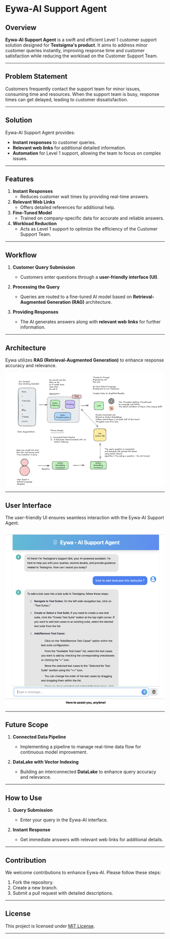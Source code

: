 # Eywa-AI Support Agent

## Overview  
**Eywa-AI Support Agent** is a swift and efficient Level 1 customer support solution designed for **Testsigma's product**. It aims to address minor customer queries instantly, improving response time and customer satisfaction while reducing the workload on the Customer Support Team.

---

## Problem Statement  
Customers frequently contact the support team for minor issues, consuming time and resources. When the support team is busy, response times can get delayed, leading to customer dissatisfaction.

---

## Solution  
Eywa-AI Support Agent provides:  
- **Instant responses** to customer queries.  
- **Relevant web links** for additional detailed information.  
- **Automation** for Level 1 support, allowing the team to focus on complex issues.  

---

## Features  
1. **Instant Responses**  
   - Reduces customer wait times by providing real-time answers.  
2. **Relevant Web Links**  
   - Offers detailed references for additional help.  
3. **Fine-Tuned Model**  
   - Trained on company-specific data for accurate and reliable answers.  
4. **Workload Reduction**  
   - Acts as Level 1 support to optimize the efficiency of the Customer Support Team.  

---

## Workflow  

1. **Customer Query Submission**  
   - Customers enter questions through a **user-friendly interface (UI)**.  

2. **Processing the Query**  
   - Queries are routed to a fine-tuned AI model based on **Retrieval-Augmented Generation (RAG)** architecture.  

3. **Providing Responses**  
   - The AI generates answers along with **relevant web links** for further information.  

---

## Architecture  

Eywa utilizes **RAG (Retrieval-Augmented Generation)** to enhance response accuracy and relevance. 

![Eywa Architecture](Eywa_Architecture.png)  

---

## User Interface  

The user-friendly UI ensures seamless interaction with the Eywa-AI Support Agent.  

![Eywa AI Support Agent User Interface](Eywa_UI_Interface.png)  

---

## Future Scope  

1. **Connected Data Pipeline**  
   - Implementing a pipeline to manage real-time data flow for continuous model improvement.  

2. **DataLake with Vector Indexing**  
   - Building an interconnected **DataLake** to enhance query accuracy and relevance.  

---

## How to Use  

1. **Query Submission**  
   - Enter your query in the Eywa-AI interface.  

2. **Instant Response**  
   - Get immediate answers with relevant web links for additional details.  

---

## Contribution  

We welcome contributions to enhance Eywa-AI. Please follow these steps:  
1. Fork the repository.  
2. Create a new branch.  
3. Submit a pull request with detailed descriptions.  

--- 

## License  

This project is licensed under [MIT License](LICENSE).  

---
